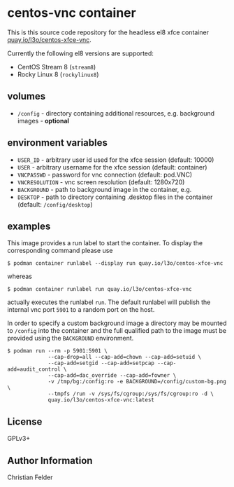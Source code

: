 # centos-vnc container

This is this source code repository for the headless el8 xfce container
[quay.io/l3o/centos-xfce-vnc](https://quay.io/l3o/centos-xfce-vnc).

Currently the following el8 versions are supported:

* CentOS Stream 8 (``stream8``)
* Rocky Linux 8 (``rockylinux8``)

## volumes

* ``/config`` - directory containing additional resources, e.g. background
  images - **optional**

## environment variables

* ``USER_ID`` - arbitrary user id used for the xfce session (default: 10000)
* ``USER`` - arbitrary username for the xfce session (default: container)
* ``VNCPASSWD`` - password for vnc connection (default: pod.VNC)
* ``VNCRESOLUTION`` - vnc screen resolution (default: 1280x720)
* ``BACKGROUND`` - path to background image in the container, e.g.
* ``DESKTOP`` - path to directory containing .desktop files in the container
  (default: ``/config/desktop``)

## examples

This image provides a run label to start the container. To display the
corresponding command please use

    $ podman container runlabel --display run quay.io/l3o/centos-xfce-vnc

whereas

    $ podman container runlabel run quay.io/l3o/centos-xfce-vnc

actually executes the runlabel ``run``. The default runlabel will publish
the internal vnc port ``5901`` to a random port on the host.

In order to specify a custom background image a directory may be mounted to
``/config`` into the container and the full qualified path to the image must
be provided using the ``BACKGROUND`` environment.

    $ podman run --rm -p 5901:5901 \
                 --cap-drop=all --cap-add=chown --cap-add=setuid \
                 --cap-add=setgid --cap-add=setpcap --cap-add=audit_control \
                 --cap-add=dac_override --cap-add=fowner \
                 -v /tmp/bg:/config:ro -e BACKGROUND=/config/custom-bg.png \
                 --tmpfs /run -v /sys/fs/cgroup:/sys/fs/cgroup:ro -d \
                 quay.io/l3o/centos-xfce-vnc:latest
## License

GPLv3+

## Author Information

Christian Felder
